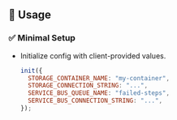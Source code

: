 ## 🔹 Usage

### ✅ Minimal Setup

- Initialize config with client-provided values.

  ```js
  init({
    STORAGE_CONTAINER_NAME: "my-container",
    STORAGE_CONNECTION_STRING: "...",
    SERVICE_BUS_QUEUE_NAME: "failed-steps",
    SERVICE_BUS_CONNECTION_STRING: "...",
  });
  ```
